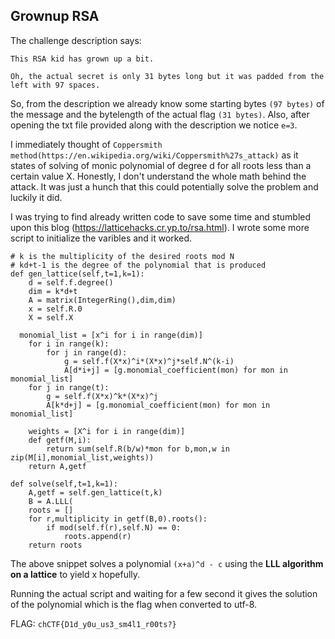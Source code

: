 ## Grownup RSA

The challenge description says:
```
This RSA kid has grown up a bit.

Oh, the actual secret is only 31 bytes long but it was padded from the left with 97 spaces.
```


So, from the description we already know some starting bytes `(97 bytes)` of the message and the bytelength of the actual flag `(31 bytes)`. Also, after opening the txt file provided along with the description we notice `e=3`. 

I immediately thought of `Coppersmith method(https://en.wikipedia.org/wiki/Coppersmith%27s_attack)` as it states of solving of monic polynomial of degree d for all roots less than a certain value X. Honestly, I don't understand the whole math behind the attack. It was just a hunch that this could potentially solve the problem and luckily it did.

I was trying to find already written code to save some time and stumbled upon this blog (https://latticehacks.cr.yp.to/rsa.html). I wrote some more script to initialize the varibles and it worked. 

```
# k is the multiplicity of the desired roots mod N
# kd+t-1 is the degree of the polynomial that is produced
def gen_lattice(self,t=1,k=1):
	d = self.f.degree()
	dim = k*d+t
	A = matrix(IntegerRing(),dim,dim)
	x = self.R.0
	X = self.X

  monomial_list = [x^i for i in range(dim)]
	for i in range(k):
		for j in range(d):
			g = self.f(X*x)^i*(X*x)^j*self.N^(k-i)
			A[d*i+j] = [g.monomial_coefficient(mon) for mon in monomial_list]
	for j in range(t):
		g = self.f(X*x)^k*(X*x)^j
		A[k*d+j] = [g.monomial_coefficient(mon) for mon in monomial_list]

	weights = [X^i for i in range(dim)]
	def getf(M,i):
		return sum(self.R(b/w)*mon for b,mon,w in zip(M[i],monomial_list,weights))
	return A,getf

def solve(self,t=1,k=1):
	A,getf = self.gen_lattice(t,k)
	B = A.LLL(
	roots = []
	for r,multiplicity in getf(B,0).roots():
		if mod(self.f(r),self.N) == 0:
			roots.append(r)
	return roots
```

The above snippet solves a polynomial `(x+a)^d - c` using the **LLL algorithm on a lattice** to yield x hopefully. 

Running the actual script and waiting for a few second it gives the solution of the polynomial which is the flag when converted to utf-8. 

FLAG: `chCTF{D1d_y0u_us3_sm4l1_r00ts?}`
